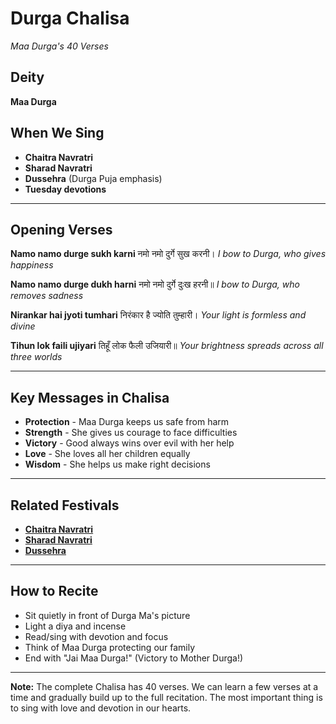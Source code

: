 # Durga Chalisa
*Maa Durga's 40 Verses*

## Deity
**Maa Durga**

## When We Sing
- **Chaitra Navratri**
- **Sharad Navratri**
- **Dussehra** (Durga Puja emphasis)
- **Tuesday devotions**

---

## Opening Verses

**Namo namo durge sukh karni**
नमो नमो दुर्गे सुख करनी।
*I bow to Durga, who gives happiness*

**Namo namo durge dukh harni**
नमो नमो दुर्गे दुःख हरनी॥
*I bow to Durga, who removes sadness*

**Nirankar hai jyoti tumhari**
निरंकार है ज्योति तुम्हारी।
*Your light is formless and divine*

**Tihun lok faili ujiyari**
तिहूँ लोक फैली उजियारी॥
*Your brightness spreads across all three worlds*

---

## Key Messages in Chalisa
- **Protection** - Maa Durga keeps us safe from harm
- **Strength** - She gives us courage to face difficulties
- **Victory** - Good always wins over evil with her help
- **Love** - She loves all her children equally
- **Wisdom** - She helps us make right decisions

---

## Related Festivals

- **[Chaitra Navratri](../section1-festivals/03-chaitra-navratri.md)**
- **[Sharad Navratri](../section1-festivals/08-sharad-navratri.md)**
- **[Dussehra](../section1-festivals/09-dussehra.md)**

---

## How to Recite
- Sit quietly in front of Durga Ma's picture
- Light a diya and incense
- Read/sing with devotion and focus
- Think of Maa Durga protecting our family
- End with "Jai Maa Durga!" (Victory to Mother Durga!)

---

**Note:** The complete Chalisa has 40 verses. We can learn a few verses at a time and gradually build up to the full recitation. The most important thing is to sing with love and devotion in our hearts.
